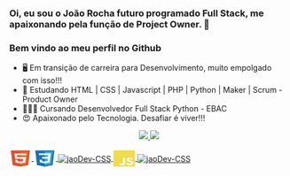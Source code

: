 ### Oi, eu sou o João Rocha futuro programado Full Stack, me apaixonando pela função de Project Owner. 👋
### Bem vindo ao meu perfil no Github


- 🖥️ Em transição de carreira para Desenvolvimento, muito empolgado com isso!!!
- 🌱 Estudando HTML | CSS | Javascript | PHP | Python | Maker | Scrum  - Product Owner
- 👨🏻‍🎓 Cursando Desenvolvedor Full Stack Python - EBAC
- 😍 Apaixonado pelo Tecnologia. Desafiar é viver!!!


<div align="center">
  <a href="https://github.com/jaorocha">
  <img height="160em" src="https://github-readme-stats.vercel.app/api?username=jaorocha&show_icons=true&theme=calm&include_all_commits=true&count_private=true"/>
  <img height="160em" src="https://github-readme-stats.vercel.app/api/top-langs/?username=jaorocha&layout=compact&langs_count=7&theme=calm"/>
</div>
 
  <div style="display: inline_block"><br>
  <img align="center" alt="jaoDev-HTML" height="30" width="40" src="https://raw.githubusercontent.com/devicons/devicon/master/icons/html5/html5-original.svg">
  <img align="center" alt="jaoDev-CSS" height="30" width="40" src="https://raw.githubusercontent.com/devicons/devicon/master/icons/css3/css3-original.svg">
  <img align="center" alt="jaoDev-CSS" height="30" width="40" src="https://cdn.jsdelivr.net/gh/devicons/devicon/icons/bootstrap/bootstrap-original.svg">
  <img align="center" alt="jaoDev-Js" height="30" width="40" src="https://raw.githubusercontent.com/devicons/devicon/master/icons/javascript/javascript-plain.svg">
  <img align="center" alt="jaoDev-CSS" height="30" width="40" src="https://cdn.jsdelivr.net/gh/devicons/devicon/icons/python/python-original.svg">

</div>
